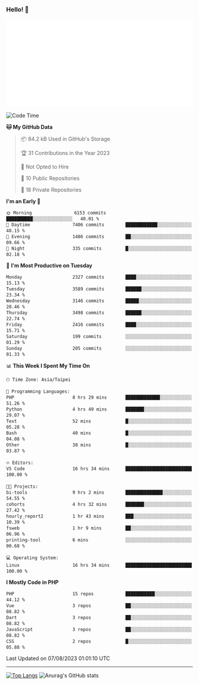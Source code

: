 ### Hello! 👋

![Metrics](/metrics.classic.svg)

<!--START_SECTION:waka-->
![Code Time](http://img.shields.io/badge/Code%20Time-479%20hrs%209%20mins-blue)

**🐱 My GitHub Data** 

> 📦 84.2 kB Used in GitHub's Storage 
 > 
> 🏆 31 Contributions in the Year 2023
 > 
> 🚫 Not Opted to Hire
 > 
> 📜 10 Public Repositories 
 > 
> 🔑 18 Private Repositories 
 > 
**I'm an Early 🐤** 

```text
🌞 Morning                6153 commits        ██████████░░░░░░░░░░░░░░░   40.01 % 
🌆 Daytime                7406 commits        ████████████░░░░░░░░░░░░░   48.15 % 
🌃 Evening                1486 commits        ██░░░░░░░░░░░░░░░░░░░░░░░   09.66 % 
🌙 Night                  335 commits         █░░░░░░░░░░░░░░░░░░░░░░░░   02.18 % 
```
📅 **I'm Most Productive on Tuesday** 

```text
Monday                   2327 commits        ████░░░░░░░░░░░░░░░░░░░░░   15.13 % 
Tuesday                  3589 commits        ██████░░░░░░░░░░░░░░░░░░░   23.34 % 
Wednesday                3146 commits        █████░░░░░░░░░░░░░░░░░░░░   20.46 % 
Thursday                 3498 commits        ██████░░░░░░░░░░░░░░░░░░░   22.74 % 
Friday                   2416 commits        ████░░░░░░░░░░░░░░░░░░░░░   15.71 % 
Saturday                 199 commits         ░░░░░░░░░░░░░░░░░░░░░░░░░   01.29 % 
Sunday                   205 commits         ░░░░░░░░░░░░░░░░░░░░░░░░░   01.33 % 
```


📊 **This Week I Spent My Time On** 

```text
🕑︎ Time Zone: Asia/Taipei

💬 Programming Languages: 
PHP                      8 hrs 29 mins       █████████████░░░░░░░░░░░░   51.26 % 
Python                   4 hrs 49 mins       ███████░░░░░░░░░░░░░░░░░░   29.07 % 
Text                     52 mins             █░░░░░░░░░░░░░░░░░░░░░░░░   05.28 % 
Bash                     40 mins             █░░░░░░░░░░░░░░░░░░░░░░░░   04.08 % 
Other                    38 mins             █░░░░░░░░░░░░░░░░░░░░░░░░   03.87 % 

🔥 Editors: 
VS Code                  16 hrs 34 mins      █████████████████████████   100.00 % 

🐱‍💻 Projects: 
bi-tools                 9 hrs 2 mins        ██████████████░░░░░░░░░░░   54.55 % 
cohorts                  4 hrs 32 mins       ███████░░░░░░░░░░░░░░░░░░   27.42 % 
hourly_report2           1 hr 43 mins        ███░░░░░░░░░░░░░░░░░░░░░░   10.39 % 
fsweb                    1 hr 9 mins         ██░░░░░░░░░░░░░░░░░░░░░░░   06.96 % 
printing-tool            6 mins              ░░░░░░░░░░░░░░░░░░░░░░░░░   00.68 % 

💻 Operating System: 
Linux                    16 hrs 34 mins      █████████████████████████   100.00 % 
```

**I Mostly Code in PHP** 

```text
PHP                      15 repos            ███████████░░░░░░░░░░░░░░   44.12 % 
Vue                      3 repos             ██░░░░░░░░░░░░░░░░░░░░░░░   08.82 % 
Dart                     3 repos             ██░░░░░░░░░░░░░░░░░░░░░░░   08.82 % 
JavaScript               3 repos             ██░░░░░░░░░░░░░░░░░░░░░░░   08.82 % 
CSS                      2 repos             █░░░░░░░░░░░░░░░░░░░░░░░░   05.88 % 
```




 Last Updated on 07/08/2023 01:01:10 UTC
<!--END_SECTION:waka-->

<hr>

<span style="display:inline-block">[![Top Langs](https://github-readme-stats.vercel.app/api/top-langs/?username=maureendadap&layout=compact&theme=transparent)](https://github.com/anuraghazra/github-readme-stats)</span>
<span style="display:inline-block">![Anurag's GitHub stats](https://github-readme-stats.vercel.app/api?username=maureendadap&show_icons=true&theme=transparent&count_private=true)</span>

<!--
**MaureenDadap/maureendadap** is a ✨ _special_ ✨ repository because its `README.md` (this file) appears on your GitHub profile.

Here are some ideas to get you started:

- 🔭 I’m currently working on ...
- 🌱 I’m currently learning ...
- 👯 I’m looking to collaborate on ...
- 🤔 I’m looking for help with ...
- 💬 Ask me about ...
- 📫 How to reach me: ...
- 😄 Pronouns: ...
- ⚡ Fun fact: ...
-->
